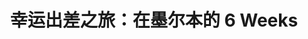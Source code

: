 ---
layout: photo2
title: 幸运出差之旅：在墨尔本的 6 Weeks
iCloud: B0QGWZuqDGqbrOR
cover: https://o7mw3gkkh.qnssl.com/images/2017/04/1492304216368.png
categories: [摄影]
tags: [Melbourne, 出差, 摄影, 滤镜]
published: True
---